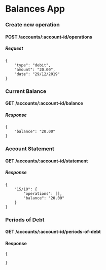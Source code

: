 # Balances App

### Create new operation
#### POST /accounts/:account-id/operations

##### Request

```
{
    "type": "debit",
    "amount": "20.00",
    "date": "29/12/2019"
}
```

### Current Balance
#### GET /accounts/:account-id/balance

##### Response

```
{
    "balance": "20.00"
}
```

### Account Statement
#### GET /accounts/:account-id/statement

##### Response

```
{
    "15/10": {
        "operations": [],
        "balance": "20.00"
    }
}
```


### Periods of Debt
#### GET /accounts/:account-id/periods-of-debt

#### Response

```
{
    
}
```
